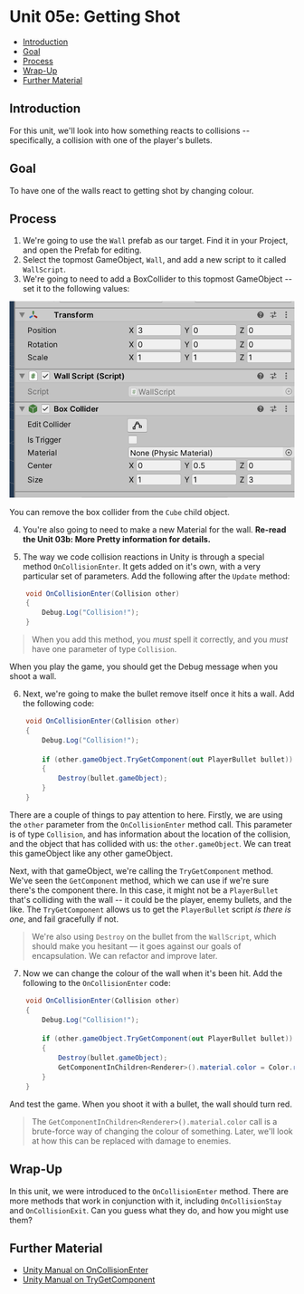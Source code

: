 # Unit 05e: Getting Shot <!-- omit in toc -->
- [Introduction](#introduction)
- [Goal](#goal)
- [Process](#process)
- [Wrap-Up](#wrap-up)
- [Further Material](#further-material)

## Introduction

For this unit, we'll look into how something reacts to collisions -- specifically, a collision with one of the player's bullets.

## Goal

To have one of the walls react to getting shot by changing colour.

## Process

1. We're going to use the `Wall` prefab as our target. Find it in your Project, and open the Prefab for editing.
2. Select the topmost GameObject, `Wall`, and add a new script to it called `WallScript`.
3. We're going to need to add a BoxCollider to this topmost GameObject -- set it to the following values:

![New box collider](images/05e_BoxCollider.png)

You can remove the box collider from the `Cube` child object.

4. You're also going to need to make a new Material for the wall. **Re-read the Unit 03b: More Pretty information for details.**

5. The way we code collision reactions in Unity is through a special method `OnCollisionEnter`. It gets added on it's own, with a very particular set of parameters. Add the following after the `Update` method:

```C#
    void OnCollisionEnter(Collision other)
    {
        Debug.Log("Collision!");
    }
```

> When you add this method, you *must* spell it correctly, and you *must* have one parameter of type `Collision`.

When you play the game, you should get the Debug message when you shoot a wall.

6. Next, we're going to make the bullet remove itself once it hits a wall. Add the following code:

```C#
    void OnCollisionEnter(Collision other)
    {
        Debug.Log("Collision!");
        
        if (other.gameObject.TryGetComponent(out PlayerBullet bullet))
        {
            Destroy(bullet.gameObject);
        }
    }
```
There are a couple of things to pay attention to here. Firstly, we are using the `other` parameter from the `OnCollisionEnter` method call. This parameter is of type `Collision`, and has information about the location of the collision, and the object that has collided with us: the `other.gameObject`. We can treat this gameObject like any other gameObject.

Next, with that gameObject, we're calling the `TryGetComponent` method. We've seen the `GetComponent` method, which we can use if we're sure there's the component there. In this case, it might not be a `PlayerBullet` that's colliding with the wall -- it could be the player, enemy bullets, and the like. The `TryGetComponent` allows us to get the `PlayerBullet` script *is there is one*, and fail gracefully if not.

> We're also using `Destroy` on the bullet from the `WallScript`, which should make you hesitant –– it goes against our goals of encapsulation. We can refactor and improve later.

7. Now we can change the colour of the wall when it's been hit. Add the following to the `OnCollisionEnter` code:

```C#
    void OnCollisionEnter(Collision other)
    {
        Debug.Log("Collision!");
        
        if (other.gameObject.TryGetComponent(out PlayerBullet bullet))
        {
            Destroy(bullet.gameObject);
            GetComponentInChildren<Renderer>().material.color = Color.red;
        }
    }
```

And test the game. When you shoot it with a bullet, the wall should turn red.

> The `GetComponentInChildren<Renderer>().material.color` call is a brute-force way of changing the colour of something. Later, we'll look at how this can be replaced with damage to enemies.

## Wrap-Up

In this unit, we were introduced to the `OnCollisionEnter` method. There are more methods that work in conjunction with it, including `OnCollisionStay` and `OnCollisionExit`. Can you guess what they do, and how you might use them?

## Further Material
- [Unity Manual on OnCollisionEnter](https://docs.unity3d.com/ScriptReference/Collider.OnCollisionEnter.html)
- [Unity Manual on TryGetComponent](https://docs.unity3d.com/ScriptReference/GameObject.TryGetComponent.html)